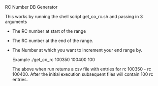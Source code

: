 RC Number DB Generator

This works by running the shell script get_co_rc.sh and passing in 3 arguments
- The RC number at start of the range
- The RC number at the end of the range.
- The Number at which you want to increment your end range by.

  Example ./get_co_rc 100350 100400 100

  The above when run returns a csv file with entries for rc 100350 - rc 100400. After the initial execution subsequent files will contain 100 rc entries.

  
